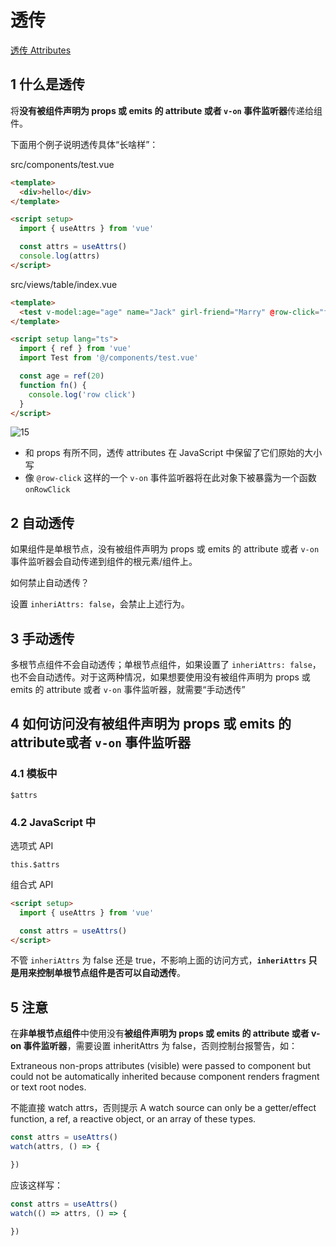 # 透传

[透传 Attributes](https://cn.vuejs.org/guide/components/attrs.html)

## 1 什么是透传

将**没有被组件声明为 props 或 emits 的 attribute 或者 `v-on` 事件监听器**传递给组件。

下面用个例子说明透传具体“长啥样”：

src/components/test.vue

```html
<template>
  <div>hello</div>
</template>

<script setup>
  import { useAttrs } from 'vue'

  const attrs = useAttrs()
  console.log(attrs)
</script>
```

src/views/table/index.vue

```html
<template>
  <test v-model:age="age" name="Jack" girl-friend="Marry" @row-click="fn" />
</template>

<script setup lang="ts">
  import { ref } from 'vue'
  import Test from '@/components/test.vue'

  const age = ref(20)
  function fn() {
    console.log('row click')
  }
</script>
```

![15](/images/20230828/15.png)

- 和 props 有所不同，透传 attributes 在 JavaScript 中保留了它们原始的大小写
- 像 `@row-click` 这样的一个 `v-on` 事件监听器将在此对象下被暴露为一个函数 `onRowClick`


## 2 自动透传

如果组件是单根节点，没有被组件声明为 props 或 emits 的 attribute 或者 `v-on` 事件监听器会自动传递到组件的根元素/组件上。

如何禁止自动透传？

设置 `inheriAttrs: false`，会禁止上述行为。

## 3 手动透传

多根节点组件不会自动透传；单根节点组件，如果设置了 `inheriAttrs: false`，也不会自动透传。对于这两种情况，如果想要使用没有被组件声明为 props 或 emits 的 attribute 或者 `v-on` 事件监听器，就需要“手动透传”

## 4 如何访问没有被组件声明为 props 或 emits 的 attribute或者 `v-on` 事件监听器

### 4.1 模板中

`$attrs`

### 4.2 JavaScript 中

选项式 API

`this.$attrs`

组合式 API

```html
<script setup>
  import { useAttrs } from 'vue'

  const attrs = useAttrs()
</script>
```

不管 `inheriAttrs` 为 false 还是 true，不影响上面的访问方式，**`inheriAttrs` 只是用来控制单根节点组件是否可以自动透传**。

## 5 注意

在**非单根节点组件**中使用没有**被组件声明为 props 或 emits 的 attribute 或者 v-on 事件监听器**，需要设置 inheritAttrs 为 false，否则控制台报警告，如：

Extraneous non-props attributes (visible) were passed to component but could not be automatically inherited because component renders fragment or text root nodes. 

不能直接 watch attrs，否则提示 A watch source can only be a getter/effect function, a ref, a reactive object, or an array of these types. 

```js
const attrs = useAttrs()
watch(attrs, () => {

})
```

应该这样写：

```js
const attrs = useAttrs()
watch(() => attrs, () => {

})
```
